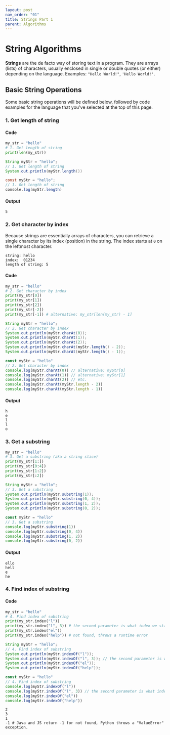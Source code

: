 ```yaml
---
layout: post
nav_order: "01"
title: Strings Part 1
parent: Algorithms
---
```


# String Algorithms

**Strings** are the de facto way of storing text in a program. They are arrays (lists) of characters, usually enclosed in single or double quotes (or either) depending on the language. Examples: `"Hello World!"`, `'Hello World!'`.

## Basic String Operations

Some basic string operations will be defined below, followed by code examples for the language that you've selected at the top of this page.

### 1. Get length of string

#### Code

```python
my_str = "hello"
# 1. Get length of string
print(len(my_str))
```

```java
String myStr = "hello";
// 1. Get length of string
System.out.println(myStr.length())
```

```java
const myStr = "hello";
// 1. Get length of string
console.log(myStr.length)
```

#### Output

```
5
```

### 2. Get character by index

Because strings are essentially arrays of characters, you can retrieve a single character by its index (position) in the string. The index starts at `0` on the leftmost character.

```
string: hello
index:  01234
length of string: 5
```

#### Code

```python
my_str = "hello"
# 2. Get character by index
print(my_str[0])
print(my_str[1])
print(my_str[2])
print(my_str[-2])
print(my_str[-1]) # alternative: my_str[len(my_str) - 1]
```

```java
String myStr = "hello";
// 2. Get character by index
System.out.println(myStr.charAt(0));
System.out.println(myStr.charAt(1));
System.out.println(myStr.charAt(2));
System.out.println(myStr.charAt(myStr.length() - 2));
System.out.println(myStr.charAt(myStr.length() - 1));
```

```js
const myStr = "hello"
// 2. Get character by index
console.log(myStr.charAt(0)) // alternative: myStr[0]
console.log(myStr.charAt(1)) // alternative: myStr[1]
console.log(myStr.charAt(2)) // etc.
console.log(myStr.charAt(myStr.length - 2))
console.log(myStr.charAt(myStr.length - 1))
```

#### Output

```
h
e
l
l
o
```

### 3. Get a substring

```python
my_str = "hello"
# 3. Get a substring (aka a string slice)
print(my_str[1:])
print(my_str[0:4])
print(my_str[1:2])
print(my_str[:2])
```

```java
String myStr = "hello";
// 3. Get a substring
System.out.println(myStr.substring(1));
System.out.println(myStr.substring(0, 4));
System.out.println(myStr.substring(1, 2));
System.out.println(myStr.substring(0, 2));
```

```js
const myStr = "hello"
// 3. Get a substring
console.log(myStr.substring(1))
console.log(myStr.substring(0, 4))
console.log(myStr.substring(1, 2))
console.log(myStr.substring(0, 2))
```

#### Output

```
ello
hell
e
he
```

### 4. Find index of substring

#### Code

```python
my_str = "hello"
# 4. Find index of substring
print(my_str.index("l"))
print(my_str.index("l", 3)) # the second parameter is what index we start searching from
print(my_str.index("el"))
print(my_str.index("help")) # not found, throws a runtime error
```

```java
String myStr = "hello";
// 4. Find index of substring
System.out.println(myStr.indexOf("l"));
System.out.println(myStr.indexOf("l", 3)); // the second parameter is what index we start searching from
System.out.println(myStr.indexOf("el"));
System.out.println(myStr.indexOf("help"));
```

```js
const myStr = "hello"
// 4. Find index of substring
console.log(myStr.indexOf("l"))
console.log(myStr.indexOf("l", 3)) // the second parameter is what index we start searching from
console.log(myStr.indexOf("el"))
console.log(myStr.indexOf("help"))
```

```
2
3
1
-1 # Java and JS return -1 for not found, Python throws a "ValueError" exception.
```

<script src="/assets/js/select-language.js"></script>
